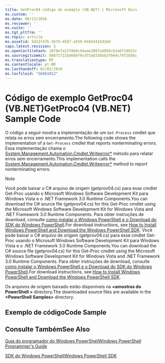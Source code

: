 ```yaml
---
title: GetProc04 código de exemplo (VB.NET) | Microsoft Docs
ms.custom: ''
ms.date: 09/13/2016
ms.reviewer: ''
ms.suite: ''
ms.tgt_pltfrm: ''
ms.topic: article
ms.assetid: 5d22f47b-3679-4587-a559-94454415d2dd
caps.latest.revision: 5
ms.openlocfilehash: 18f9e7a23f8b8c94aae2807a4058cb3a6f18615c
ms.sourcegitcommit: b6871f21bd666f9cd71dd336bb3f844cf472b56c
ms.translationtype: MT
ms.contentlocale: pt-BR
ms.lasthandoff: 02/03/2019
ms.locfileid: "56861012"
---
```

# <a name="getproc04-vbnet-sample-code"></a><span data-ttu-id="76266-102">Código de exemplo GetProc04 (VB.NET)</span><span class="sxs-lookup"><span data-stu-id="76266-102">GetProc04 (VB.NET) Sample Code</span></span>

<span data-ttu-id="76266-103">O código a seguir mostra a implementação de um `Get-Process` cmdlet que relata os erros sem encerramento.</span><span class="sxs-lookup"><span data-stu-id="76266-103">The following code shows the implementation of a `Get-Process` cmdlet that reports nonterminating errors.</span></span> <span data-ttu-id="76266-104">Essa implementação chama o [System.Management.Automation.Cmdlet.Writeerror\*](/dotnet/api/System.Management.Automation.Cmdlet.WriteError) método para relatar erros sem encerramento.</span><span class="sxs-lookup"><span data-stu-id="76266-104">This implementation calls the [System.Management.Automation.Cmdlet.Writeerror\*](/dotnet/api/System.Management.Automation.Cmdlet.WriteError) method to report nonterminating errors.</span></span>

> [!NOTE]
> <span data-ttu-id="76266-105">Você pode baixar o C# arquivo de origem (getprov04.cs) para esse cmdlet Get-Proc usando o Microsoft Windows Software Development Kit para Windows Vista e o .NET Framework 3.0 Runtime Components.</span><span class="sxs-lookup"><span data-stu-id="76266-105">You can download the C# source file (getprov04.cs) for this Get-Proc cmdlet using the Microsoft Windows Software Development Kit for Windows Vista and .NET Framework 3.0 Runtime Components.</span></span> <span data-ttu-id="76266-106">Para obter instruções de download, consulte [como instalar o Windows PowerShell e o Download do SDK do Windows PowerShell](/powershell/developer/installing-the-windows-powershell-sdk).</span><span class="sxs-lookup"><span data-stu-id="76266-106">For download instructions, see [How to Install Windows PowerShell and Download the Windows PowerShell SDK](/powershell/developer/installing-the-windows-powershell-sdk).</span></span>
> <span data-ttu-id="76266-107">Você pode baixar o C# arquivo de origem (getprov04.cs) para esse cmdlet Get-Proc usando o Microsoft Windows Software Development Kit para Windows Vista e o .NET Framework 3.0 Runtime Components.</span><span class="sxs-lookup"><span data-stu-id="76266-107">You can download the C# source file (getprov04.cs) for this Get-Proc cmdlet using the Microsoft Windows Software Development Kit for Windows Vista and .NET Framework 3.0 Runtime Components.</span></span> <span data-ttu-id="76266-108">Para obter instruções de download, consulte [como instalar o Windows PowerShell e o Download do SDK do Windows PowerShell](/powershell/developer/installing-the-windows-powershell-sdk).</span><span class="sxs-lookup"><span data-stu-id="76266-108">For download instructions, see [How to Install Windows PowerShell and Download the Windows PowerShell SDK](/powershell/developer/installing-the-windows-powershell-sdk).</span></span>
>
> <span data-ttu-id="76266-109">Os arquivos de origem baixado estão disponíveis na  **\<amostras do PowerShell >** directory.</span><span class="sxs-lookup"><span data-stu-id="76266-109">The downloaded source files are available in the **\<PowerShell Samples>** directory.</span></span>

## <a name="code-sample"></a><span data-ttu-id="76266-110">Exemplo de código</span><span class="sxs-lookup"><span data-stu-id="76266-110">Code Sample</span></span>

<!-- TODO!!!: review snippet reference  [!CODE [Msh_samplesgetproc04#GetProc04vball](Msh_samplesgetproc04#GetProc04vball)]  -->

## <a name="see-also"></a><span data-ttu-id="76266-111">Consulte Também</span><span class="sxs-lookup"><span data-stu-id="76266-111">See Also</span></span>

[<span data-ttu-id="76266-112">Guia do programador do Windows PowerShell</span><span class="sxs-lookup"><span data-stu-id="76266-112">Windows PowerShell Programmer's Guide</span></span>](./windows-powershell-programmer-s-guide.md)

[<span data-ttu-id="76266-113">SDK do Windows PowerShell</span><span class="sxs-lookup"><span data-stu-id="76266-113">Windows PowerShell SDK</span></span>](../windows-powershell-reference.md)